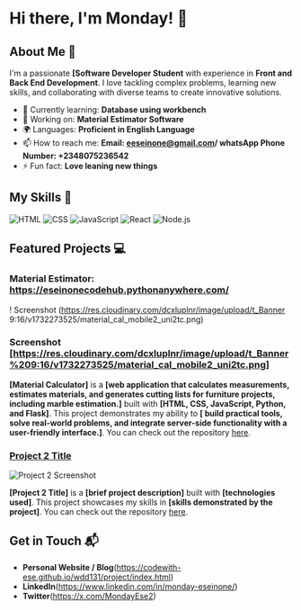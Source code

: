 # Hi there, I'm Monday! 👋

## About Me 🚀

I'm a passionate **[Software Developer Student** with experience in **Front and Back End Development**. I love tackling complex problems, learning new skills, and collaborating with diverse teams to create innovative solutions.

- 🌱 Currently learning: **Database using workbench**
- 🔭 Working on: **Material Estimator Software**
- 🌍 Languages: **Proficient in English Language**
- 📫 How to reach me: **Email: eeseinone@gmail.com/ whatsApp Phone Number: +2348075236542**
- ⚡ Fun fact: **Love leaning new things**

## My Skills 🧠

![HTML](https://img.shields.io/badge/-HTML-E34F26?style=flat-square&logo=html5&logoColor=white)
![CSS](https://img.shields.io/badge/-CSS-1572B6?style=flat-square&logo=css3&logoColor=white)
![JavaScript](https://img.shields.io/badge/-JavaScript-F7DF1E?style=flat-square&logo=javascript&logoColor=black)
![React](https://img.shields.io/badge/-React-61DAFB?style=flat-square&logo=react&logoColor=black)
![Node.js](https://img.shields.io/badge/-Node.js-339933?style=flat-square&logo=node.js&logoColor=white)



## Featured Projects 💻

### Material Estimator: https://eseinonecodehub.pythonanywhere.com/

! Screenshot (https://res.cloudinary.com/dcxluplnr/image/upload/t_Banner 9:16/v1732273525/material_cal_mobile2_uni2tc.png)
### Screenshot [https://res.cloudinary.com/dcxluplnr/image/upload/t_Banner%209:16/v1732273525/material_cal_mobile2_uni2tc.png]
**[Material Calculator]** is a **[web application that calculates measurements, estimates materials, and generates cutting lists for furniture projects, including marble estimation.]** built with **[HTML, CSS, JavaScript, Python, and Flask]**. This project demonstrates my ability to **[ build practical tools, solve real-world problems, and integrate server-side functionality with a user-friendly interface.]**. You can check out the repository [here]([project_1_repository_link](https://github.com/codewith-ese/myblogenv)).

### [Project 2 Title](project_2_link)

![Project 2 Screenshot](project_2_screenshot_url)

**[Project 2 Title]** is a **[brief project description]** built with **[technologies used]**. This project showcases my skills in **[skills demonstrated by the project]**. You can check out the repository [here](project_2_repository_link).

## Get in Touch 📬

- **Personal Website / Blog**(https://codewith-ese.github.io/wdd131/project/index.html)
- **LinkedIn**(https://www.linkedin.com/in/monday-eseinone/)
- **Twitter**(https://x.com/MondayEse2)


